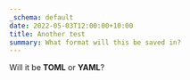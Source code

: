 ```yaml
---
_schema: default
date: 2022-05-03T12:00:00+10:00
title: Another test
summary: What format will this be saved in?
---
```

Will it be **TOML**&nbsp;or **YAML**?
